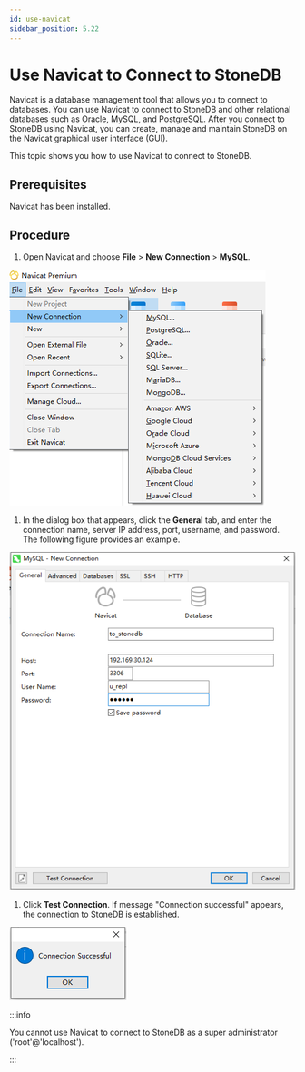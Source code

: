 ```yaml
---
id: use-navicat
sidebar_position: 5.22
---
```


# Use Navicat to Connect to StoneDB

Navicat is a database management tool that allows you to connect to databases. You can use Navicat to connect to StoneDB and other relational databases such as Oracle, MySQL, and PostgreSQL. After you connect to StoneDB using Navicat, you can create, manage and maintain StoneDB on the Navicat graphical user interface (GUI).

This topic shows you how to use Navicat to connect to StoneDB.
## Prerequisites
Navicat has been installed.
## Procedure

1. Open Navicat and choose **File** > **New Connection** > **MySQL**.

![](./navicat-step1.png)

1. In the dialog box that appears, click the **General** tab, and enter the connection name, server IP address, port, username, and password. The following figure provides an example.

![](./navicat-step2.png)

1. Click **Test Connection**. If message "Connection successful" appears, the connection to StoneDB is established.

![](./navicat-step3.png)

:::info

You cannot use Navicat to connect to StoneDB as a super administrator ('root'@'localhost').

:::
